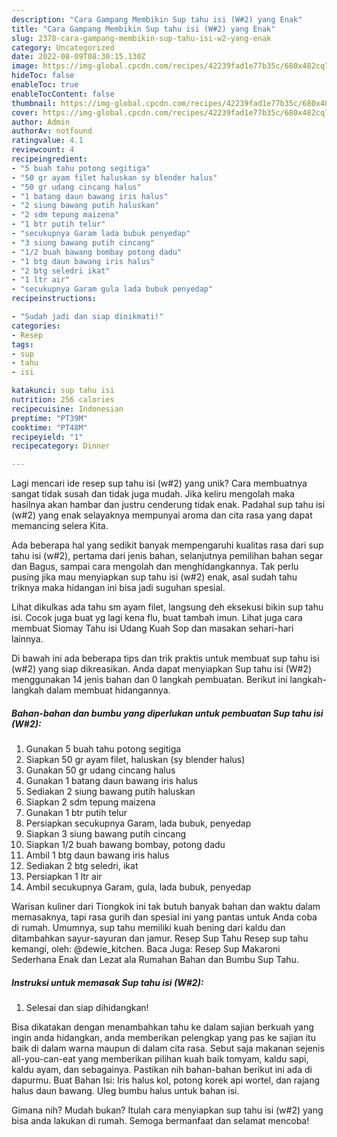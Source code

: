 ```yaml
---
description: "Cara Gampang Membikin Sup tahu isi (W#2) yang Enak"
title: "Cara Gampang Membikin Sup tahu isi (W#2) yang Enak"
slug: 2378-cara-gampang-membikin-sup-tahu-isi-w2-yang-enak
category: Uncategorized
date: 2022-08-09T08:30:15.130Z
image: https://img-global.cpcdn.com/recipes/42239fad1e77b35c/680x482cq70/sup-tahu-isi-w2-foto-resep-utama.jpg
hideToc: false
enableToc: true
enableTocContent: false
thumbnail: https://img-global.cpcdn.com/recipes/42239fad1e77b35c/680x482cq70/sup-tahu-isi-w2-foto-resep-utama.jpg
cover: https://img-global.cpcdn.com/recipes/42239fad1e77b35c/680x482cq70/sup-tahu-isi-w2-foto-resep-utama.jpg
author: Admin
authorAv: notfound
ratingvalue: 4.1
reviewcount: 4
recipeingredient:
- "5 buah tahu potong segitiga"
- "50 gr ayam filet haluskan sy blender halus"
- "50 gr udang cincang halus"
- "1 batang daun bawang iris halus"
- "2 siung bawang putih haluskan"
- "2 sdm tepung maizena"
- "1 btr putih telur"
- "secukupnya Garam lada bubuk penyedap"
- "3 siung bawang putih cincang"
- "1/2 buah bawang bombay potong dadu"
- "1 btg daun bawang iris halus"
- "2 btg seledri ikat"
- "1 ltr air"
- "secukupnya Garam gula lada bubuk penyedap"
recipeinstructions:

- "Sudah jadi dan siap dinikmati!"
categories:
- Resep
tags:
- sup
- tahu
- isi

katakunci: sup tahu isi 
nutrition: 256 calories
recipecuisine: Indonesian
preptime: "PT39M"
cooktime: "PT48M"
recipeyield: "1"
recipecategory: Dinner

---
```





Lagi mencari ide resep sup tahu isi (w#2) yang unik? Cara membuatnya sangat tidak susah dan tidak juga mudah. Jika keliru mengolah maka hasilnya akan hambar dan justru cenderung tidak enak. Padahal sup tahu isi (w#2) yang enak selayaknya mempunyai aroma dan cita rasa yang dapat memancing selera Kita.





Ada beberapa hal yang sedikit banyak mempengaruhi kualitas rasa dari sup tahu isi (w#2), pertama dari jenis bahan, selanjutnya pemilihan bahan segar dan Bagus, sampai cara mengolah dan menghidangkannya. Tak perlu pusing jika mau menyiapkan sup tahu isi (w#2) enak,      asal sudah tahu triknya maka hidangan ini bisa jadi suguhan spesial.














Lihat dikulkas ada tahu sm ayam filet, langsung deh eksekusi bikin sup tahu isi. Cocok juga buat yg lagi kena flu, buat tambah imun. Lihat juga cara membuat Siomay Tahu isi Udang Kuah Sop dan masakan sehari-hari lainnya.






Di bawah ini ada beberapa tips dan trik praktis untuk membuat sup tahu isi (w#2) yang siap dikreasikan. Anda dapat menyiapkan Sup tahu isi (W#2) menggunakan 14 jenis bahan dan 0 langkah pembuatan. Berikut ini langkah-langkah dalam membuat hidangannya.

<!--inarticleads1-->

##### Bahan-bahan dan bumbu yang diperlukan untuk pembuatan Sup tahu isi (W#2):

1. Gunakan 5 buah tahu potong segitiga
1. Siapkan 50 gr ayam filet, haluskan (sy blender halus)
1. Gunakan 50 gr udang cincang halus
1. Gunakan 1 batang daun bawang iris halus
1. Sediakan 2 siung bawang putih haluskan
1. Siapkan 2 sdm tepung maizena
1. Gunakan 1 btr putih telur
1. Persiapkan secukupnya Garam, lada bubuk, penyedap
1. Siapkan 3 siung bawang putih cincang
1. Siapkan 1/2 buah bawang bombay, potong dadu
1. Ambil 1 btg daun bawang iris halus
1. Sediakan 2 btg seledri, ikat
1. Persiapkan 1 ltr air
1. Ambil secukupnya Garam, gula, lada bubuk, penyedap


Warisan kuliner dari Tiongkok ini tak butuh banyak bahan dan waktu dalam memasaknya, tapi rasa gurih dan spesial ini yang pantas untuk Anda coba di rumah. Umumnya, sup tahu memiliki kuah bening dari kaldu dan ditambahkan sayur-sayuran dan jamur. Resep Sup Tahu Resep sup tahu kemangi, oleh: @dewie_kitchen. Baca Juga: Resep Sup Makaroni Sederhana Enak dan Lezat ala Rumahan Bahan dan Bumbu Sup Tahu. 

<!--inarticleads2-->

##### Instruksi untuk memasak Sup tahu isi (W#2):


1. Selesai dan siap dihidangkan!

Bisa dikatakan dengan menambahkan tahu ke dalam sajian berkuah yang ingin anda hidangkan, anda memberikan pelengkap yang pas ke sajian itu baik di dalam warna maupun di dalam cita rasa. Sebut saja makanan sejenis all-you-can-eat yang memberikan pilihan kuah baik tomyam, kaldu sapi, kaldu ayam, dan sebagainya. Pastikan nih bahan-bahan berikut ini ada di dapurmu. Buat Bahan Isi: Iris halus kol, potong korek api wortel, dan rajang halus daun bawang. Uleg bumbu halus untuk bahan isi. 

Gimana nih? Mudah bukan? Itulah cara menyiapkan sup tahu isi (w#2) yang bisa anda lakukan di rumah. Semoga bermanfaat dan selamat mencoba!
